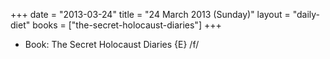 +++
date = "2013-03-24"
title = "24 March 2013 (Sunday)"
layout = "daily-diet"
books = ["the-secret-holocaust-diaries"]
+++


* Book: The Secret Holocaust Diaries {E} /f/
